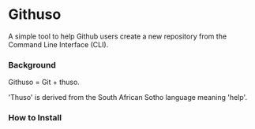 # Githuso

A simple tool to help Github users create a new repository from the Command Line Interface (CLI).

### Background

Githuso = Git + thuso. 

'Thuso' is derived from the South African Sotho language meaning 'help'.

### How to Install

